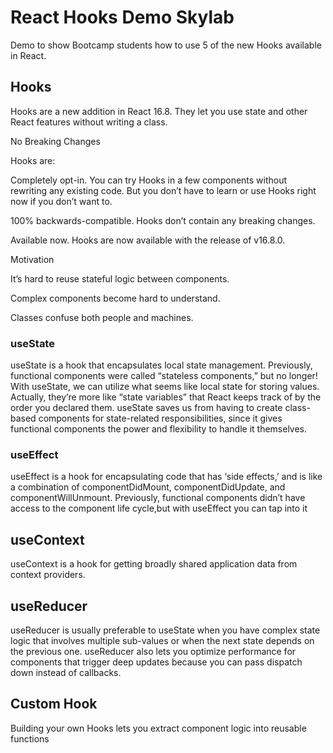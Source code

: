 # React Hooks Demo Skylab

Demo to show Bootcamp students how to use 5 of the new Hooks available in React.

## Hooks

Hooks are a new addition in React 16.8. They let you use state and other React features without writing a class.

No Breaking Changes

Hooks are:

Completely opt-in. You can try Hooks in a few components without rewriting any existing code. But you don’t have to learn or use Hooks right now if you don’t want to.

100% backwards-compatible. Hooks don’t contain any breaking changes.

Available now. Hooks are now available with the release of v16.8.0.

Motivation

It’s hard to reuse stateful logic between components.

Complex components become hard to understand.

Classes confuse both people and machines.

### useState

useState is a hook that encapsulates local state management. Previously, functional components were called “stateless components,” but no longer! With useState, we can utilize what seems like local state for storing values. Actually, they’re more like “state variables” that React keeps track of by the order you declared them. useState saves us from having to create class-based components for state-related responsibilities, since it gives functional components the power and flexibility to handle it themselves.

### useEffect

useEffect is a hook for encapsulating code that has ‘side effects,’ and is like a combination of componentDidMount, componentDidUpdate, and componentWillUnmount.
Previously, functional components didn’t have access to the component life cycle,but with useEffect you can tap into it

## useContext

useContext is a hook for getting broadly shared application data from context providers. 

## useReducer

useReducer is usually preferable to useState when you have complex state logic that involves multiple sub-values or when the next state depends on the previous one. useReducer also lets you optimize performance for components that trigger deep updates because you can pass dispatch down instead of callbacks.

## Custom Hook

Building your own Hooks lets you extract component logic into reusable functions

